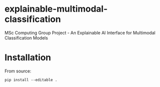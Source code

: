 # explainable-multimodal-classification

MSc Computing Group Project - An Explainable AI Interface for Multimodal Classification Models

# Installation
From source:
```
pip install --editable .
```